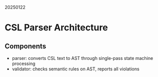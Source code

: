 20250122

# CSL Parser Architecture

## Components

- parser: converts CSL text to AST through single-pass state machine processing
- validator: checks semantic rules on AST, reports all violations